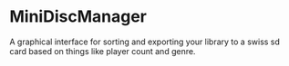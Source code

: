 # MiniDiscManager
A graphical interface for sorting and exporting your library to a swiss sd card based on things like player count and genre. 
